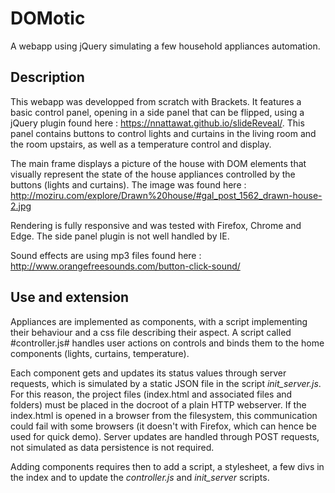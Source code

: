# DOMotic
A webapp using jQuery simulating a few household appliances automation.

## Description

This webapp was developped from scratch with Brackets. It features a basic control panel, opening in a side panel that can be flipped, using a jQuery plugin found here : https://nnattawat.github.io/slideReveal/. This panel contains buttons to control lights and curtains in the living room and the room upstairs, as well as a temperature control and display.

The main frame displays a picture of the house with DOM elements that visually represent the state of the house appliances  controlled by the buttons (lights and curtains). The image was found here : http://moziru.com/explore/Drawn%20house/#gal_post_1562_drawn-house-2.jpg


Rendering is fully responsive and was tested with Firefox, Chrome and Edge. The side panel plugin is not well handled by IE.

Sound effects are using mp3 files found here : http://www.orangefreesounds.com/button-click-sound/


## Use and extension

Appliances are implemented as components, with a script implementing their behaviour and a css file describing their aspect. A script called #controller.js# handles user actions on controls and binds them to the home components (lights, curtains, temperature). 

Each component gets and updates its status values through server requests, which is simulated by a static JSON file in the script *init\_server.js*. For this reason, the project files (index.html and associated files and folders) must be placed in the docroot of a plain HTTP webserver. If the index.html is opened in a browser from the filesystem, this communication could fail with some browsers (it doesn't with Firefox, which can hence be used for quick demo). Server updates are handled through POST requests, not simulated as data persistence is not required.

Adding components requires then to add a script, a stylesheet, a few divs in the index and to update the *controller.js* and *init\_server* scripts.



